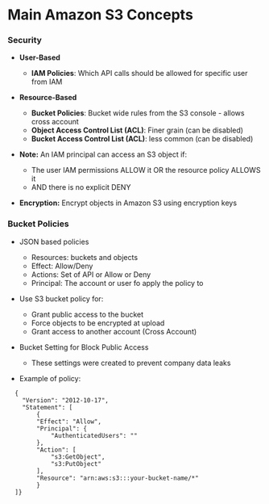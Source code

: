 # Main Amazon S3 Concepts

### Security

* **User-Based**
  * **IAM Policies**: Which API calls should be allowed for specific user from IAM

* **Resource-Based**
  * **Bucket Policies**: Bucket wide rules from the S3 console - allows cross account
  * **Object Access Control List (ACL)**: Finer grain (can be disabled)
  * **Bucket Access Control List (ACL)**: less common (can be disabled)

* **Note:** An IAM principal can access an S3 object if:
  * The user IAM permissions ALLOW it OR the resource policy ALLOWS it
  * AND there is no explicit DENY

* **Encryption:** Encrypt objects in Amazon S3 using encryption keys 

### Bucket Policies

* JSON based policies
  * Resources: buckets and objects
  * Effect: Allow/Deny
  * Actions: Set of API or Allow or Deny
  * Principal: The account or user fo apply the policy to

* Use S3 bucket policy for:
  * Grant public access to the bucket
  * Force objects to be encrypted at upload
  * Grant access to another account (Cross Account)

* Bucket Setting for Block Public Access
  * These settings were created to prevent company data leaks

* Example of policy:
~~~
  {
    "Version": "2012-10-17",
    "Statement": [
        {
        "Effect": "Allow",
        "Principal": {
            "AuthenticatedUsers": ""
        },
        "Action": [
            "s3:GetObject",
            "s3:PutObject"
        ],
        "Resource": "arn:aws:s3:::your-bucket-name/*"
        }
  ]}
~~~

